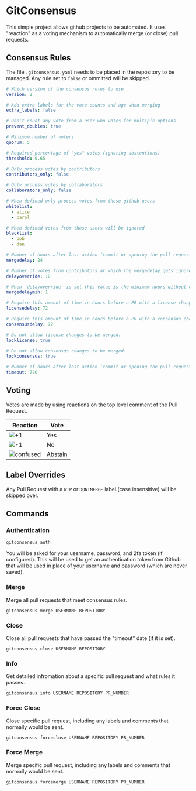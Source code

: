 # GitConsensus

This simple project allows github projects to be automated. It uses "reaction" as a voting mechanism to automatically
merge (or close) pull requests.

## Consensus Rules

The file `.gitconsensus.yaml` needs to be placed in the repository to be managed. Any rule set to `false` or ommitted
will be skipped.

```yaml
# Which version of the consensus rules to use
version: 2

# Add extra labels for the vote counts and age when merging
extra_labels: false

# Don't count any vote from a user who votes for multiple options
prevent_doubles: true

# Minimum number of voters
quorum: 5

# Required percentage of "yes" votes (ignoring abstentions)
threshold: 0.65

# Only process votes by contributors
contributors_only: false

# Only process votes by collaborators
collaborators_only: false

# When defined only process votes from these github users
whitelist:
  - alice
  - carol

# When defined votes from these users will be ignored
blacklist:
  - bob
  - dan

# Number of hours after last action (commit or opening the pull request) before issue can be merged
mergedelay: 24

# Number of votes from contributors at which the mergedelay gets ignored, assuming no negative votes.
delayoverride: 10

# When `delayoverride` is set this value is the minimum hours without changes before the PR will be merged
mergedelaymin: 1

# Require this amount of time in hours before a PR with a license change will be merged.
licensedelay: 72

# Require this amount of time in hours before a PR with a consensus change will be merged.
consensusdelay: 72

# Do not allow license changes to be merged.
locklicense: true

# Do not allow consensus changes to be merged.
lockconsensus: true

# Number of hours after last action (commit or opening the pull request) before issue is autoclosed
timeout: 720
```

## Voting

Votes are made by using reactions on the top level comment of the Pull Request.

| Reaction | Vote    |
|----------|---------|
| ![+1](https://assets-cdn.github.com/images/icons/emoji/unicode/1f44d.png "+1")       | Yes     |
| ![-1](https://assets-cdn.github.com/images/icons/emoji/unicode/1f44e.png "+1")       | No      |
| ![confused](https://assets-cdn.github.com/images/icons/emoji/unicode/1f615.png "confused") | Abstain |


## Label Overrides

Any Pull Request with a `WIP` or `DONTMERGE` label (case insensitive) will be skipped over.


## Commands

### Authentication

```shell
gitconsensus auth
```

You will be asked for your username, password, and 2fa token (if configured). This will be used to get an authentication
token from Github that will be used in place of your username and password (which are never saved).

### Merge

Merge all pull requests that meet consensus rules.

```shell
gitconsensus merge USERNAME REPOSITORY
```

### Close

Close all pull requests that have passed the "timeout" date (if it is set).

```shell
gitconsensus close USERNAME REPOSITORY
```

### Info

Get detailed infromation about a specific pull request and what rules it passes.

```shell
gitconsensus info USERNAME REPOSITORY PR_NUMBER
```

### Force Close

Close specific pull request, including any labels and comments that normally would be sent.

```shell
gitconsensus forceclose USERNAME REPOSITORY PR_NUMBER
```

### Force Merge

Merge specific pull request, including any labels and comments that normally would be sent.

```shell
gitconsensus forcemerge USERNAME REPOSITORY PR_NUMBER
```
